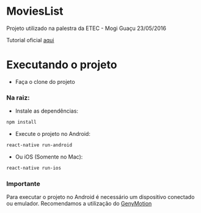 # MoviesList
Projeto utilizado na palestra da ETEC - Mogi Guaçu 23/05/2016

Tutorial oficial [aqui](https://facebook.github.io/react-native/docs/getting-started.html#content)

# Executando o projeto
- Faça o clone do projeto

### Na raiz:

- Instale as dependências:
```sh
npm install
```

- Execute o projeto no Android:
```sh
react-native run-android
```
- Ou iOS (Somente no Mac):
```sh
react-native run-ios
```

### Importante
Para executar o projeto no Android é necessário um dispositivo conectado ou emulador. Recomendamos a utilização do [GenyMotion](https://www.genymotion.com/)
